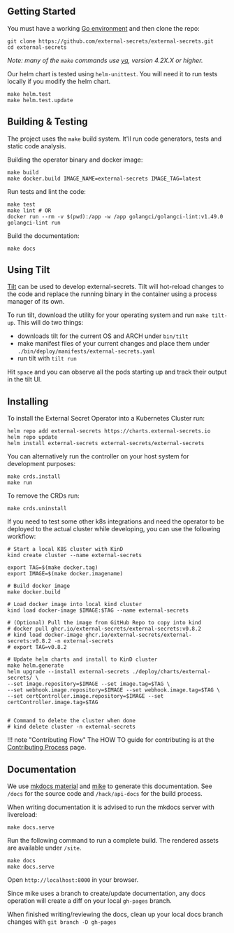 ## Getting Started

You must have a working [Go environment](https://golang.org/doc/install) and
then clone the repo:

```shell
git clone https://github.com/external-secrets/external-secrets.git
cd external-secrets
```

_Note: many of the `make` commands use [yq](https://github.com/mikefarah/yq), version 4.2X.X or higher._

Our helm chart is tested using `helm-unittest`. You will need it to run tests locally if you modify the helm chart.

```shell
make helm.test
make helm.test.update
```

## Building & Testing

The project uses the `make` build system. It'll run code generators, tests and
static code analysis.

Building the operator binary and docker image:

```shell
make build
make docker.build IMAGE_NAME=external-secrets IMAGE_TAG=latest
```

Run tests and lint the code:
```shell
make test
make lint # OR
docker run --rm -v $(pwd):/app -w /app golangci/golangci-lint:v1.49.0 golangci-lint run
```

Build the documentation:
```shell
make docs
```

## Using Tilt

[Tilt](https://tilt.dev) can be used to develop external-secrets. Tilt will hot-reload changes to the code and replace
the running binary in the container using a process manager of its own.

To run tilt, download the utility for your operating system and run `make tilt-up`. This will do two things:
- downloads tilt for the current OS and ARCH under `bin/tilt`
- make manifest files of your current changes and place them under `./bin/deploy/manifests/external-secrets.yaml`
- run tilt with `tilt run`

Hit `space` and you can observe all the pods starting up and track their output in the tilt UI.

## Installing

To install the External Secret Operator into a Kubernetes Cluster run:

```shell
helm repo add external-secrets https://charts.external-secrets.io
helm repo update
helm install external-secrets external-secrets/external-secrets
```

You can alternatively run the controller on your host system for development purposes:


```shell
make crds.install
make run
```

To remove the CRDs run:

```shell
make crds.uninstall
```

If you need to test some other k8s integrations and need the operator to be deployed to the actual cluster while developing, you can use the following workflow:

```shell
# Start a local K8S cluster with KinD
kind create cluster --name external-secrets

export TAG=$(make docker.tag)
export IMAGE=$(make docker.imagename)

# Build docker image
make docker.build

# Load docker image into local kind cluster
kind load docker-image $IMAGE:$TAG --name external-secrets

# (Optional) Pull the image from GitHub Repo to copy into kind
# docker pull ghcr.io/external-secrets/external-secrets:v0.8.2
# kind load docker-image ghcr.io/external-secrets/external-secrets:v0.8.2 -n external-secrets
# export TAG=v0.8.2

# Update helm charts and install to KinD cluster
make helm.generate
helm upgrade --install external-secrets ./deploy/charts/external-secrets/ \
--set image.repository=$IMAGE --set image.tag=$TAG \
--set webhook.image.repository=$IMAGE --set webhook.image.tag=$TAG \
--set certController.image.repository=$IMAGE --set certController.image.tag=$TAG


# Command to delete the cluster when done
# kind delete cluster -n external-secrets
```

!!! note "Contributing Flow"
    The HOW TO guide for contributing is at the [Contributing Process](process.md) page.


## Documentation

We use [mkdocs material](https://squidfunk.github.io/mkdocs-material/) and [mike](https://github.com/jimporter/mike) to generate this
documentation. See `/docs` for the source code and `/hack/api-docs` for the build process.

When writing documentation it is advised to run the mkdocs server with livereload:

```shell
make docs.serve
```

Run the following command to run a complete build. The rendered assets are available under `/site`.

```shell
make docs
make docs.serve
```

Open `http://localhost:8000` in your browser.

Since mike uses a branch to create/update documentation, any docs operation will create a diff on your local `gh-pages` branch.

When finished writing/reviewing the docs, clean up your local docs branch changes with `git branch -D gh-pages`
